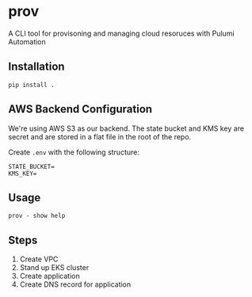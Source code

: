 # prov

A CLI tool for provisoning and managing cloud resoruces with Pulumi Automation

## Installation

    pip install .

## AWS Backend Configuration

We're using AWS S3 as our backend. The state bucket and KMS key are secret and are stored in a flat file in the root of the repo.

Create `.env` with the following structure:

```
STATE_BUCKET=
KMS_KEY=
```

## Usage

    prov - show help 

## Steps

1) Create VPC
2) Stand up EKS cluster
3) Create application
4) Create DNS record for application


